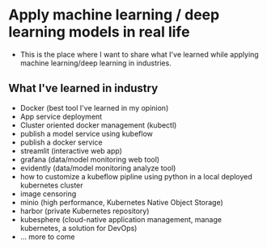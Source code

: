 # Apply machine learning / deep learning models in real life
- This is the place where I want to share what I've learned while applying machine learning/deep learning in industries.

## What I've learned in industry
- Docker (best tool I've learned in my opinion)
- App service deployment
- Cluster oriented docker management (kubectl)
- publish a model service using kubeflow
- publish a docker service
- streamlit (interactive web app)
- grafana (data/model monitoring web tool)
- evidently (data/model monitoring analyze tool)
- how to customize a kubeflow pipline using python in a local deployed kubernetes cluster
- image censoring
- minio (high performance, Kubernetes Native Object Storage)
- harbor (private Kubernetes repository)
- kubesphere (cloud-native application management, manage kubernetes, a solution for DevOps)
- ... more to come
